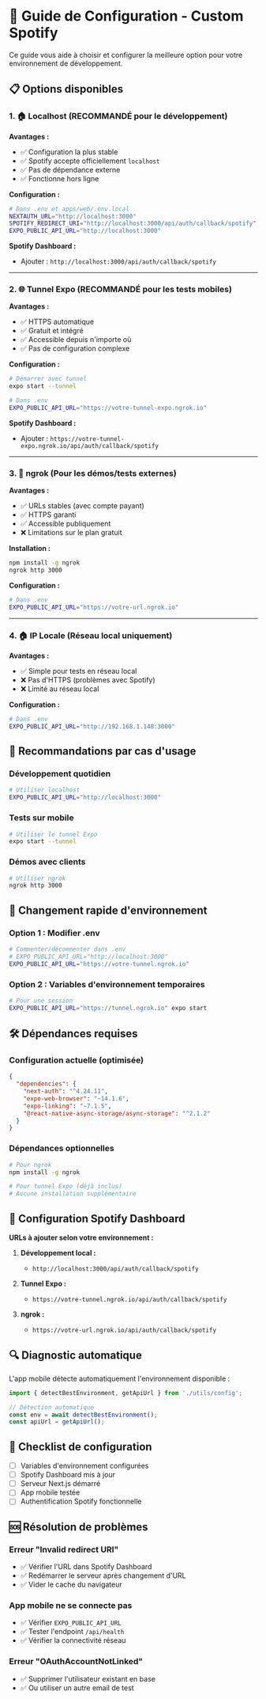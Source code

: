 # 🔧 Guide de Configuration - Custom Spotify

Ce guide vous aide à choisir et configurer la meilleure option pour votre environnement de développement.

## 📋 Options disponibles

### 1. 🏠 **Localhost (RECOMMANDÉ pour le développement)**

**Avantages :**
- ✅ Configuration la plus stable
- ✅ Spotify accepte officiellement `localhost`
- ✅ Pas de dépendance externe
- ✅ Fonctionne hors ligne

**Configuration :**
```bash
# Dans .env et apps/web/.env.local
NEXTAUTH_URL="http://localhost:3000"
SPOTIFY_REDIRECT_URI="http://localhost:3000/api/auth/callback/spotify"
EXPO_PUBLIC_API_URL="http://localhost:3000"
```

**Spotify Dashboard :**
- Ajouter : `http://localhost:3000/api/auth/callback/spotify`

---

### 2. 🌐 **Tunnel Expo (RECOMMANDÉ pour les tests mobiles)**

**Avantages :**
- ✅ HTTPS automatique
- ✅ Gratuit et intégré
- ✅ Accessible depuis n'importe où
- ✅ Pas de configuration complexe

**Configuration :**
```bash
# Démarrer avec tunnel
expo start --tunnel

# Dans .env
EXPO_PUBLIC_API_URL="https://votre-tunnel-expo.ngrok.io"
```

**Spotify Dashboard :**
- Ajouter : `https://votre-tunnel-expo.ngrok.io/api/auth/callback/spotify`

---

### 3. 🔗 **ngrok (Pour les démos/tests externes)**

**Avantages :**
- ✅ URLs stables (avec compte payant)
- ✅ HTTPS garanti
- ✅ Accessible publiquement
- ❌ Limitations sur le plan gratuit

**Installation :**
```bash
npm install -g ngrok
ngrok http 3000
```

**Configuration :**
```bash
# Dans .env
EXPO_PUBLIC_API_URL="https://votre-url.ngrok.io"
```

---

### 4. 🏠 **IP Locale (Réseau local uniquement)**

**Avantages :**
- ✅ Simple pour tests en réseau local
- ❌ Pas d'HTTPS (problèmes avec Spotify)
- ❌ Limité au réseau local

**Configuration :**
```bash
# Dans .env
EXPO_PUBLIC_API_URL="http://192.168.1.148:3000"
```

## 🎯 **Recommandations par cas d'usage**

### Développement quotidien
```bash
# Utiliser localhost
EXPO_PUBLIC_API_URL="http://localhost:3000"
```

### Tests sur mobile
```bash
# Utiliser le tunnel Expo
expo start --tunnel
```

### Démos avec clients
```bash
# Utiliser ngrok
ngrok http 3000
```

## 🔄 **Changement rapide d'environnement**

### Option 1 : Modifier .env
```bash
# Commenter/décommenter dans .env
# EXPO_PUBLIC_API_URL="http://localhost:3000"
EXPO_PUBLIC_API_URL="https://votre-tunnel.ngrok.io"
```

### Option 2 : Variables d'environnement temporaires
```bash
# Pour une session
EXPO_PUBLIC_API_URL="https://tunnel.ngrok.io" expo start
```

## 🛠 **Dépendances requises**

### Configuration actuelle (optimisée)
```json
{
  "dependencies": {
    "next-auth": "^4.24.11",
    "expo-web-browser": "~14.1.6",
    "expo-linking": "~7.1.5",
    "@react-native-async-storage/async-storage": "^2.1.2"
  }
}
```

### Dépendances optionnelles
```bash
# Pour ngrok
npm install -g ngrok

# Pour tunnel Expo (déjà inclus)
# Aucune installation supplémentaire
```

## 🚨 **Configuration Spotify Dashboard**

**URLs à ajouter selon votre environnement :**

1. **Développement local :**
   - `http://localhost:3000/api/auth/callback/spotify`

2. **Tunnel Expo :**
   - `https://votre-tunnel.ngrok.io/api/auth/callback/spotify`

3. **ngrok :**
   - `https://votre-url.ngrok.io/api/auth/callback/spotify`

## 🔍 **Diagnostic automatique**

L'app mobile détecte automatiquement l'environnement disponible :

```typescript
import { detectBestEnvironment, getApiUrl } from './utils/config';

// Détection automatique
const env = await detectBestEnvironment();
const apiUrl = getApiUrl();
```

## 📝 **Checklist de configuration**

- [ ] Variables d'environnement configurées
- [ ] Spotify Dashboard mis à jour
- [ ] Serveur Next.js démarré
- [ ] App mobile testée
- [ ] Authentification Spotify fonctionnelle

## 🆘 **Résolution de problèmes**

### Erreur "Invalid redirect URI"
- ✅ Vérifier l'URL dans Spotify Dashboard
- ✅ Redémarrer le serveur après changement d'URL
- ✅ Vider le cache du navigateur

### App mobile ne se connecte pas
- ✅ Vérifier `EXPO_PUBLIC_API_URL`
- ✅ Tester l'endpoint `/api/health`
- ✅ Vérifier la connectivité réseau

### Erreur "OAuthAccountNotLinked"
- ✅ Supprimer l'utilisateur existant en base
- ✅ Ou utiliser un autre email de test 